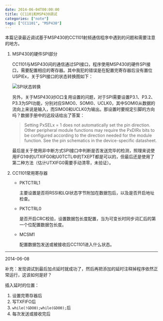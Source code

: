 ```yaml
---
date: 2014-06-04T00:00:00
title: CC1101和MSP430调试
categories: ["note"]
tags: ["CC1101", "MSP430"]
---
```


本篇记录最近调试基于MSP430的CC1101射频通信程序中遇到的问题和需要注意的地方。

<!--more-->

1. MSP430的硬件SPI部分

    CC1101与MSP430间的通信通过SPI接口，程序使用MSP430的硬件SPI接口，需要配置相应的寄存器。其中我犯的错误是在配置完寄存器后没有置位USPIEx，关于SPI接口的状态转换图如下：

    ![SPI状态转换][1]

    另外，关于MSP430对IO口复用设置的问题，对于SPI需要设置P3.1、P3.2、P3.3为SPI功能，分别对应SIMO0、SOMI0、UCLK0，其中SOMI0从数据的流向上来说是输入，而SIMO0和UCLK0为输出。那设置时要规定引脚的方向吗？数据手册中的这段话给出了答案：

    >Setting PxSELx = 1 does not automatically set the pin direction. Other peripheral module functions may require the PxDIRx bits to be configured according to the direction needed for the module function. See the pin schematics in the device-specific datasheet.

    最后是关于使用非中断方式SPI接口中判断是否发送完毕的检测，照理来说使用IFG1中的UTXIFG0和U0TCTL中的TXEPT都是可以的，但最后还是使用了第二种方法（估计UTXIFG0需要手动清零，未验证）。

1. CC1101常用寄存器

    - PKTCTRL1

      主要设置是否将RSSI和LQI状态字节附加在数据包后，以及是否开启地址检查。

    - PKTCTRL0

      是否开启CRC校验，设置数据包长度配置，当为可变长时同步词汇后的第一个位配置数据包长度。

    - MCSM1

      配置数据包发送或被接收后CC1101进入什么状态。

-----------------
2014-06-08

补充：发现调试到最后加点延时就成功了，然后再把添加的延时注释掉程序依然正常运行，这该如何是好？

插入延时的位置：

1. 设置完寄存器后
2. 写TXFIFO后
3. `while(!GDO0);while(GDO0);`后
4. 每次发送或接收完后

[1]: /images/m7.png
